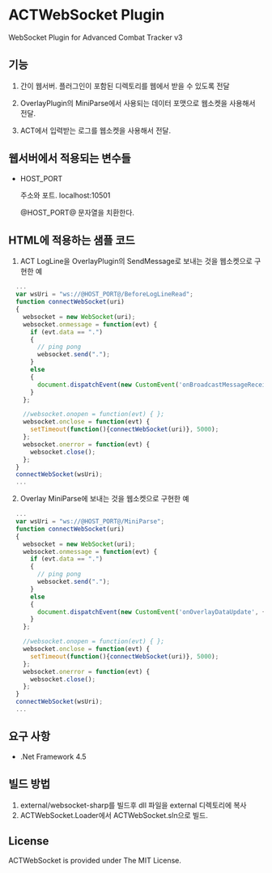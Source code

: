 # ACTWebSocket Plugin

WebSocket Plugin for Advanced Combat Tracker v3

## 기능 ##

1. 간이 웹서버.
   플러그인이 포함된 디렉토리를 웹에서 받을 수 있도록 전달

2. OverlayPlugin의 MiniParse에서 사용되는 데이터 포맷으로 웹소켓을 사용해서 전달.
 
3. ACT에서 입력받는 로그를 웹소켓을 사용해서 전달.


## 웹서버에서 적용되는 변수들 ##

* HOST_PORT

  주소와 포트.
  localhost:10501
  
  @HOST_PORT@ 문자열을 치환한다.


## HTML에 적용하는 샘플 코드 ##

1. ACT LogLine을 OverlayPlugin의 SendMessage로 보내는 것을 웹소켓으로 구현한 예
``` javascript
  ...
  var wsUri = "ws://@HOST_PORT@/BeforeLogLineRead";
  function connectWebSocket(uri)
  {
    websocket = new WebSocket(uri);
    websocket.onmessage = function(evt) {
      if (evt.data == ".")
      {
        // ping pong
        websocket.send(".");
      }
      else
      {
        document.dispatchEvent(new CustomEvent('onBroadcastMessageReceive', { detail: evt.data }));
      }
    };

    //websocket.onopen = function(evt) { };
    websocket.onclose = function(evt) { 
      setTimeout(function(){connectWebSocket(uri)}, 5000);
    };
    websocket.onerror = function(evt) {
      websocket.close();
    };
  }    
  connectWebSocket(wsUri);
  ...
```    

2. Overlay MiniParse에 보내는 것을 웹소켓으로 구현한 예
``` javascript
  ...
  var wsUri = "ws://@HOST_PORT@/MiniParse";
  function connectWebSocket(uri)
  {
    websocket = new WebSocket(uri);
    websocket.onmessage = function(evt) {
      if (evt.data == ".")
      {
        // ping pong
        websocket.send(".");
      }
      else
      {
        document.dispatchEvent(new CustomEvent('onOverlayDataUpdate', { detail: JSON.parse(evt.data) }));
      }
    };

    //websocket.onopen = function(evt) { };
    websocket.onclose = function(evt) { 
      setTimeout(function(){connectWebSocket(uri)}, 5000);
    };
    websocket.onerror = function(evt) {
      websocket.close();
    };
  }    
  connectWebSocket(wsUri);
  ...
```

## 요구 사항 ##

* .Net Framework 4.5

## 빌드 방법 ##

1. external/websocket-sharp를 빌드후 dll 파일을 external 디렉토리에 복사
2. ACTWebSocket.Loader에서 ACTWebSocket.sln으로 빌드.

## License ##

ACTWebSocket is provided under The MIT License.
